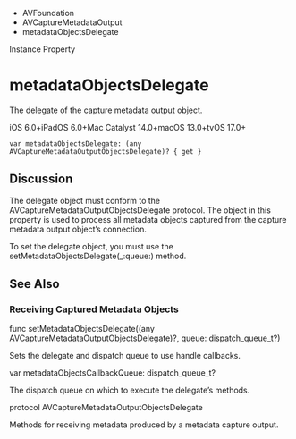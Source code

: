

- AVFoundation
- AVCaptureMetadataOutput
-  metadataObjectsDelegate 

Instance Property

# metadataObjectsDelegate

The delegate of the capture metadata output object.

iOS 6.0+iPadOS 6.0+Mac Catalyst 14.0+macOS 13.0+tvOS 17.0+

``` source
var metadataObjectsDelegate: (any AVCaptureMetadataOutputObjectsDelegate)? { get }
```

## Discussion

The delegate object must conform to the AVCaptureMetadataOutputObjectsDelegate protocol. The object in this property is used to process all metadata objects captured from the capture metadata output object’s connection.

To set the delegate object, you must use the setMetadataObjectsDelegate(_:queue:) method.

## See Also

### Receiving Captured Metadata Objects

func setMetadataObjectsDelegate((any AVCaptureMetadataOutputObjectsDelegate)?, queue: dispatch_queue_t?)

Sets the delegate and dispatch queue to use handle callbacks.

var metadataObjectsCallbackQueue: dispatch_queue_t?

The dispatch queue on which to execute the delegate’s methods.

protocol AVCaptureMetadataOutputObjectsDelegate

Methods for receiving metadata produced by a metadata capture output.

